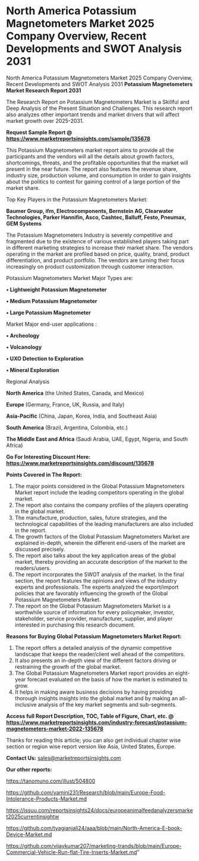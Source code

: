 # North America Potassium Magnetometers Market 2025 Company Overview, Recent Developments and SWOT Analysis 2031
North America Potassium Magnetometers Market 2025 Company Overview, Recent Developments and SWOT Analysis 2031
<strong>Potassium Magnetometers Market Research Report 2031</strong>

The Research Report on Potassium Magnetometers Market is a Skillful and Deep Analysis of the Present Situation and Challenges. This research report also analyzes other important trends and market drivers that will affect market growth over 2025-2031.

<strong>Request Sample Report @ <a href=https://www.marketreportsinsights.com/sample/135678>https://www.marketreportsinsights.com/sample/135678</a></strong>

This Potassium Magnetometers market report aims to provide all the participants and the vendors will all the details about growth factors, shortcomings, threats, and the profitable opportunities that the market will present in the near future. The report also features the revenue share, industry size, production volume, and consumption in order to gain insights about the politics to contest for gaining control of a large portion of the market share.

Top Key Players in the Potassium Magnetometers Market:

<strong>Baumer Group, ifm, Electrocomponents, Bernstein AG, Clearwater Technologies, Parker Hannifin, Asco, Cashtec, Balluff, Festo, Pneumax, GEM Systems</strong>

The Potassium Magnetometers Industry is severely competitive and fragmented due to the existence of various established players taking part in different marketing strategies to increase their market share. The vendors operating in the market are profiled based on price, quality, brand, product differentiation, and product portfolio. The vendors are turning their focus increasingly on product customization through customer interaction.

Potassium Magnetometers Market Major Types are:

<strong>• Lightweight Potassium Magnetometer

• Medium Potassium Magnetometer

• Large Potassium Magnetometer</strong>

Market Major end-user applications :

<strong>• Archeology

• Volcanology

• UXO Detection to Exploration

• Mineral Exploration</strong>

Regional Analysis

</u><strong><b>North America</b></strong> (the United States, Canada, and Mexico)

<strong><b>Europe </b></strong>(Germany, France, UK, Russia, and Italy)

<strong><b>Asia-Pacific</b></strong> (China, Japan, Korea, India, and Southeast Asia)

<strong><b>South America</b></strong> (Brazil, Argentina, Colombia, etc.)

<strong><b>The Middle East and Africa</b></strong> (Saudi Arabia, UAE, Egypt, Nigeria, and South Africa)

<strong>Go For Interesting Discount Here: <a href=https://www.marketreportsinsights.com/discount/135678>https://www.marketreportsinsights.com/discount/135678</a></strong>

<strong>Points Covered in The Report:</strong>
<ol>
  <li>The major points considered in the Global Potassium Magnetometers Market report include the leading competitors operating in the global market.</li>
  <li>The report also contains the company profiles of the players operating in the global market.</li>
  <li>The manufacture, production, sales, future strategies, and the technological capabilities of the leading manufacturers are also included in the report.</li>
  <li>The growth factors of the Global Potassium Magnetometers Market are explained in-depth, wherein the different end-users of the market are discussed precisely.</li>
  <li>The report also talks about the key application areas of the global market, thereby providing an accurate description of the market to the readers/users.</li>
  <li>The report incorporates the SWOT analysis of the market. In the final section, the report features the opinions and views of the industry experts and professionals. The experts analyzed the export/import policies that are favorably influencing the growth of the Global Potassium Magnetometers Market.</li>
  <li>The report on the Global Potassium Magnetometers Market is a worthwhile source of information for every policymaker, investor, stakeholder, service provider, manufacturer, supplier, and player interested in purchasing this research document.</li>
</ol>
<strong>Reasons for Buying Global Potassium Magnetometers Market Report:</strong>

<ol>
  <li>The report offers a detailed analysis of the dynamic competitive landscape that keeps the reader/client well ahead of the competitors.</li>
  <li>It also presents an in-depth view of the different factors driving or restraining the growth of the global market.</li>
  <li>The Global Potassium Magnetometers Market report provides an eight-year forecast evaluated on the basis of how the market is estimated to grow.</li>
  <li>It helps in making aware business decisions by having providing thorough insights insights into the global market and by making an all-inclusive analysis of the key market segments and sub-segments.</li>
</ol>
<strong>Access full Report Description, TOC, Table of Figure, Chart, etc. @ <a href=https://www.marketreportsinsights.com/industry-forecast/potassium-magnetometers-market-2022-135678>https://www.marketreportsinsights.com/industry-forecast/potassium-magnetometers-market-2022-135678</a></strong>


Thanks for reading this article; you can also get individual chapter wise section or region wise report version like Asia, United States, Europe.

<strong>Contact Us:</strong>
sales@marketreportsinsights.com

<strong>Our other reports:</strong>

<a href=https://tanomuno.com/illust/504800>https://tanomuno.com/illust/504800</a>

<a href=https://github.com/yamini231/Research/blob/main/Europe-Food-Intolerance-Products-Market.md>https://github.com/yamini231/Research/blob/main/Europe-Food-Intolerance-Products-Market.md</a>

<a href=https://issuu.com/reportsinsights24/docs/europeanimalfeedanalyzersmarket2025currentinsightw>https://issuu.com/reportsinsights24/docs/europeanimalfeedanalyzersmarket2025currentinsightw</a>

<a href=https://github.com/tyagianjali24/aaa/blob/main/North-America-E-book-Device-Market.md>https://github.com/tyagianjali24/aaa/blob/main/North-America-E-book-Device-Market.md</a>

<a href=https://github.com/vijaykumar207/marketing-trands/blob/main/Europe-Commercial-Vehicle-Run-flat-Tire-Inserts-Market.md>https://github.com/vijaykumar207/marketing-trands/blob/main/Europe-Commercial-Vehicle-Run-flat-Tire-Inserts-Market.md</a>"
